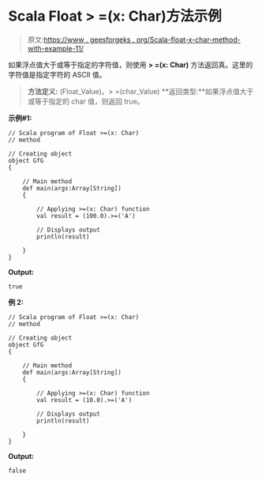 # Scala Float > =(x: Char)方法示例

> 原文:[https://www . geesforgeks . org/Scala-float-x-char-method-with-example-11/](https://www.geeksforgeeks.org/scala-float-x-char-method-with-example-11/)

如果浮点值大于或等于指定的字符值，则使用 **> =(x: Char)** 方法返回真。这里的字符值是指定字符的 ASCII 值。

> **方法定义:** (Float_Value)。> =(char_Value)
> **返回类型:**如果浮点值大于或等于指定的 char 值，则返回 true。

**示例#1:**

```
// Scala program of Float >=(x: Char)
// method

// Creating object
object GfG
{ 

    // Main method
    def main(args:Array[String])
    {

        // Applying >=(x: Char) function
        val result = (100.0).>=('A')

        // Displays output
        println(result)

    }
} 
```

**Output:**

```
true

```

**例 2:**

```
// Scala program of Float >=(x: Char)
// method

// Creating object
object GfG
{ 

    // Main method
    def main(args:Array[String])
    {

        // Applying >=(x: Char) function
        val result = (10.0).>=('A')

        // Displays output
        println(result)

    }
} 
```

**Output:**

```
false

```